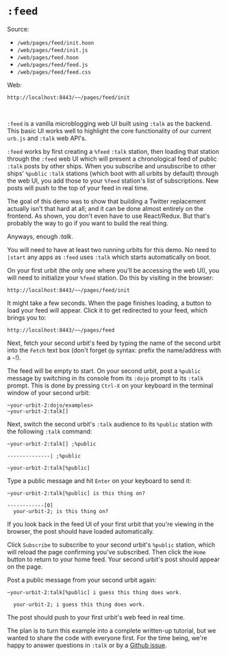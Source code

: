 # `:feed`

Source:

-   `/web/pages/feed/init.hoon`
-   `/web/pages/feed/init.js`
-   `/web/pages/feed.hoon`
-   `/web/pages/feed/feed.js`
-   `/web/pages/feed/feed.css`

Web:

    http://localhost:8443/~~/pages/feed/init

<br />

`:feed` is a vanilla microblogging web UI built using `:talk` as the backend.
This basic UI works well to highlight the core functionality of our current
`urb.js` and `:talk` web API's.

`:feed` works by first creating a `%feed` `:talk` station, then loading that
station through the `:feed` web UI which will present a chronological feed of
public `:talk` posts by other ships. When you subscribe and unsubscribe to other
ships' `%public` `:talk` stations (which boot with all urbits by default)
through the web UI, you add those to your `%feed` station's list of
subscriptions. New posts will push to the top of your feed in real time.

The goal of this demo was to show that building a Twitter replacement actually
isn't that hard at all; and it can be done almost entirely on the frontend. As
shown, you don't even have to use React/Redux. But that's probably the way to go
if you want to build the real thing.

Anyways, enough *:talk*.

You will need to have at least two running urbits for this demo. No need to
`|start` any apps as `:feed` uses `:talk` which starts automatically on boot.

On your first urbit (the only one where you'll be accessing the web UI), you
will need to initialize your `%feed` station. Do this by visiting in the
browser:

    http://localhost:8443/~~/pages/feed/init

It might take a few seconds. When the page finishes loading, a button to load
your feed will appear. Click it to get redirected to your feed, which brings you
to:

    http://localhost:8443/~~/pages/feed

Next, fetch your second urbit's feed by typing the name of the second urbit into
the `Fetch` text box (don't forget `@p` syntax: prefix the name/address with a
`~`!).

The feed will be empty to start. On your second urbit, post a `%public` message
by switching in its console from its `:dojo` prompt to its `:talk` prompt. This
is done by pressing `Ctrl-X` on your keyboard in the terminal window of your
second urbit:

    ~your-urbit-2:dojo/examples>
    ~your-urbit-2:talk[]

Next, switch the second urbit's `:talk` audience to its `%public` station with
the following `:talk` command:

    ~your-urbit-2:talk[] ;%public

    --------------| ;%public

    ~your-urbit-2:talk[%public]

Type a public message and hit `Enter` on your keyboard to send it:

    ~your-urbit-2:talk[%public] is this thing on?

    ------------[0]
      your-urbit-2; is this thing on?

If you look back in the feed UI of your first urbit that you're viewing in the
browser, the post should have loaded automatically.

Click `Subscribe` to subscribe to your second urbit's `%public` station, which
will reload the page confirming you've subscribed. Then click the `Home` button
to return to your home feed. Your second urbit's post should appear on the page.

Post a public message from your second urbit again:

    ~your-urbit-2:talk[%public] i guess this thing does work.

      your-urbit-2; i guess this thing does work.

The post should push to your first urbit's web feed in real time.

The plan is to turn this example into a complete written-up tutorial, but we
wanted to share the code with everyone first. For the time being, we're happy to
answer questions in `:talk` or by a [Github
issue](https://github.com/urbit/examples/issues).
